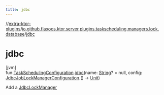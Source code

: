 ```yaml
---
title: jdbc
---
```

//[extra-ktor-plugins](../../index.md)/[io.github.flaxoos.ktor.server.plugins.taskscheduling.managers.lock.database](index.md)/[jdbc](jdbc.md)



# jdbc



[jvm]\
fun [TaskSchedulingConfiguration](../io.github.flaxoos.ktor.server.plugins.taskscheduling/-task-scheduling-configuration/index.md).[jdbc](jdbc.md)(name: [String](https://kotlinlang.org/api/latest/jvm/stdlib/kotlin/-string/index.md)? = null, config: [JdbcJobLockManagerConfiguration](-jdbc-job-lock-manager-configuration/index.md).() -&gt; [Unit](https://kotlinlang.org/api/latest/jvm/stdlib/kotlin/-unit/index.md))



Add a [JdbcLockManager](-jdbc-lock-manager/index.md)




